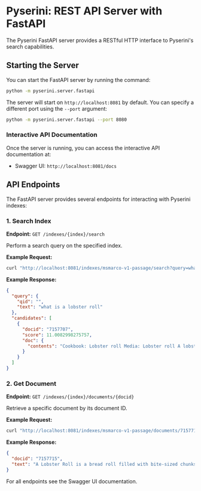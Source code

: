# Pyserini: REST API Server with FastAPI

The Pyserini FastAPI server provides a RESTful HTTP interface to Pyserini's search capabilities. 

## Starting the Server

You can start the FastAPI server by running the command:

```bash
python -m pyserini.server.fastapi
```

The server will start on `http://localhost:8081` by default. You can specify a different port using the `--port` argument:

```bash
python -m pyserini.server.fastapi --port 8080
```

### Interactive API Documentation

Once the server is running, you can access the interactive API documentation at:
- Swagger UI: `http://localhost:8081/docs`

## API Endpoints

The FastAPI server provides several endpoints for interacting with Pyserini indexes:

### 1. Search Index

**Endpoint:** `GET /indexes/{index}/search`

Perform a search query on the specified index.

**Example Request:**
```bash
curl "http://localhost:8081/indexes/msmarco-v1-passage/search?query=what%20is%20a%20lobster%20roll&hits=1"
```

**Example Response:**
```json
{
  "query": {
    "qid": "",
    "text": "what is a lobster roll"
  },
  "candidates": [
    {
      "docid": "7157707",
      "score": 11.0082998275757,
      "doc": {
        "contents": "Cookbook: Lobster roll Media: Lobster roll A lobster-salad style roll from The Lobster Roll in Amagansett, New York on the Eastern End of Long Island A lobster roll is a fast-food sandwich native to New England made of lobster meat served on a grilled hot dog-style bun with the opening on the top rather than the side. The filling may also contain butter, lemon juice, salt and black pepper, with variants made in other parts of New England replacing the butter with mayonnaise. Others contain diced celery or scallion. Potato chips or french fries are the typical sides."
      }
    }
  ]
}
```

### 2. Get Document

**Endpoint:** `GET /indexes/{index}/documents/{docid}`

Retrieve a specific document by its document ID.

**Example Request:**
```bash
curl "http://localhost:8081/indexes/msmarco-v1-passage/documents/7157715"
```

**Example Response:**
```json
{
  "docid": "7157715",
  "text": "A Lobster Roll is a bread roll filled with bite-sized chunks of lobster meat. Lobster Rolls are made on the Atlantic coast of North America, from the New England area of the United States on up into the Maritimes areas of Canada."
}
```

For all endpoints see the Swagger UI documentation.


